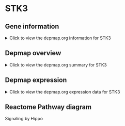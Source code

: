 <h1>STK3</h1>

<h2>Gene information</h2>
<details>
  <summary>Click to view the depmap.org information for STK3</summary>
  <iframe src="https://depmap.org/portal/gene/STK3?tab=about" style="border:none;width:100%;height:800px"></iframe>
</details>

<h2>Depmap overview</h2>
<details>
  <summary>Click to view the depmap.org summary for STK3</summary>
  <iframe src="https://depmap.org/portal/gene/STK3?tab=overview" style="border:none;width:100%;height:800px"></iframe>
</details>

<h2>Depmap expression</h2>
<details>
  <summary>Click to view the depmap.org expression data for STK3</summary>
  <iframe src="https://depmap.org/portal/gene/STK3?tab=characterization" style="border:none;width:100%;height:800px"></iframe>
</details>



<h2>Reactome Pathway diagram</h2>
Signaling by Hippo
<div id="diagramHolder"></div>

<script>
    //Creating the Reactome Diagram widget
    //Take into account a proxy needs to be set up in your server side pointing to www.reactome.org
    function onReactomeDiagramReady(){  //This function is automatically called when the widget code is ready to be used
        var diagram = Reactome.Diagram.create({
            "placeHolder" : "diagramHolder",
            "width" : 900,
            "height" : 500
        });

        //Initialising it to the "Hemostasis" pathway
        diagram.loadDiagram("R-HSA-2028269");

        //Adding different listeners

        diagram.onDiagramLoaded(function (loaded) {
            console.info("Loaded ", loaded);
            diagram.flagItems("BAD");
	    diagram.flagItems("Q92934");
            if (loaded == "R-HSA-2028269") diagram.selectItem("R-HSA-2028269");
        });

     }
</script>



